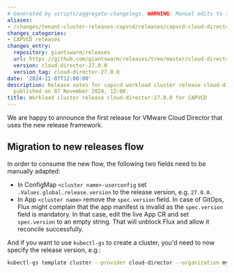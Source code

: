 ```yaml
---
# Generated by scripts/aggregate-changelogs. WARNING: Manual edits to this files will be overwritten.
aliases:
- /changes/tenant-cluster-releases-capvcd/releases/capvcd-cloud-director-27.0.0/
changes_categories:
- CAPVCD releases
changes_entry:
  repository: giantswarm/releases
  url: https://github.com/giantswarm/releases/tree/master/cloud-director/v27.0.0
  version: cloud-director-27.0.0
  version_tag: cloud-director-27.0.0
date: '2024-11-07T12:00:00'
description: Release notes for capvcd workload cluster release cloud-director-27.0.0,
  published on 07 November 2024, 12:00.
title: Workload cluster release cloud-director-27.0.0 for CAPVCD
---
```


We are happy to announce the first release for VMware Cloud Director that uses the new release framework.

## Migration to new releases flow

In order to consume the new flow, the following two fields need to be manually adapted:

* In ConfigMap `<cluster name>-userconfig` set `.Values.global.release.version` to the release version, e.g. `27.0.0`.
* In App `<cluster name>` remove the `spec.version` field. In case of GitOps, Flux might complain that the app manifest is invalid as the `spec.version` field is mandatory. In that case, edit the live App CR and set `spec.version` to an empty string. That will unblock Flux and allow it reconcile successfully.

And if you want to use `kubectl-gs` to create a cluster, you'd need to now specify the release version, e.g.:

```bash
kubectl-gs template cluster --provider cloud-director --organization my_org --name cluster_name --release 27.0.0
```
